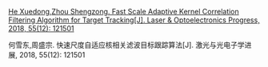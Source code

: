 [He Xuedong,Zhou Shengzong. Fast Scale Adaptive Kernel Correlation Filtering Algorithm for Target Tracking[J]. Laser & Optoelectronics Progress, 2018, 55(12): 121501](http://www.opticsjournal.net/Articles/Abstract?aid=OJ181216000069QnTqWs)

何雪东,周盛宗. 快速尺度自适应核相关滤波目标跟踪算法[J]. 激光与光电子学进展, 2018, 55(12): 121501

